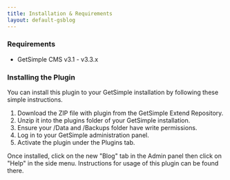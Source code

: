 ```yaml
---
title: Installation & Requirements
layout: default-gsblog
---
```


### Requirements
- GetSimple CMS v3.1 - v3.3.x

### Installing the Plugin
You can install this plugin to your GetSimple installation by following these simple instructions.

1. Download the ZIP file with plugin from the GetSimple Extend Repository.
2. Unzip it into the plugins folder of your GetSimple installation.
3. Ensure your /Data and /Backups folder have write permissions.
4. Log in to your GetSimple administration panel.
5. Activate the plugin under the Plugins tab.

Once installed, click on the new "Blog" tab in the Admin panel then click on "Help" in the side menu. Instructions for usage of this plugin can be found there.
